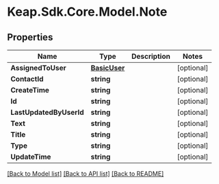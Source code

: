 # Keap.Sdk.Core.Model.Note

## Properties

Name | Type | Description | Notes
------------ | ------------- | ------------- | -------------
**AssignedToUser** | [**BasicUser**](BasicUser.md) |  | [optional] 
**ContactId** | **string** |  | [optional] 
**CreateTime** | **string** |  | [optional] 
**Id** | **string** |  | [optional] 
**LastUpdatedByUserId** | **string** |  | [optional] 
**Text** | **string** |  | [optional] 
**Title** | **string** |  | [optional] 
**Type** | **string** |  | [optional] 
**UpdateTime** | **string** |  | [optional] 

[[Back to Model list]](../README.md#documentation-for-models) [[Back to API list]](../README.md#documentation-for-api-endpoints) [[Back to README]](../README.md)

